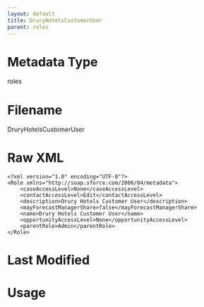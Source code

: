 ```yaml
---
layout: default
title: DruryHotelsCustomerUser
parent: roles
---
```

# Metadata Type
roles


# Filename 
DruryHotelsCustomerUser


# Raw XML
```
<?xml version="1.0" encoding="UTF-8"?>
<Role xmlns="http://soap.sforce.com/2006/04/metadata">
    <caseAccessLevel>None</caseAccessLevel>
    <contactAccessLevel>Edit</contactAccessLevel>
    <description>Drury Hotels Customer User</description>
    <mayForecastManagerShare>false</mayForecastManagerShare>
    <name>Drury Hotels Customer User</name>
    <opportunityAccessLevel>None</opportunityAccessLevel>
    <parentRole>Admin</parentRole>
</Role>
```


# Last Modified


# Usage
